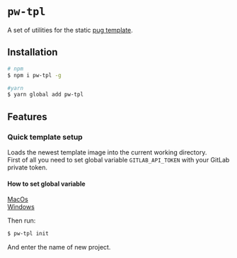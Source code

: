 # `pw-tpl`
A set of utilities for the static [pug template](https://paraweb.space/VladislavBelozerov/pug-template).

## Installation
```bash
# npm
$ npm i pw-tpl -g

#yarn
$ yarn global add pw-tpl
```

## Features
### Quick template setup
Loads the newest template image into the current working directory.<br>
First of all you need to set global variable ```GITLAB_API_TOKEN``` with your GitLab private token.
#### How to set global variable
[MacOs](https://www.redswitches.com/blog/set-environment-variables-in-macos/)<br>
[Windows](https://www.devdungeon.com/content/set-environment-variables-windows#toc-7)

Then run:
```bash
$ pw-tpl init
```
And enter the name of new project.
